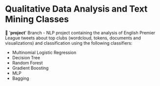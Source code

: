 # Qualitative Data Analysis and Text Mining Classes

🔸 '**project**' Branch - NLP project containing the analysis of English Premier League tweets about top clubs (wordcloud, tokens, documents and visualizations) and classification using the following classifiers:

* Multinomial Logistic Regression
* Decision Tree
* Random Forest
* Gradient Boosting
* MLP
* Bagging

